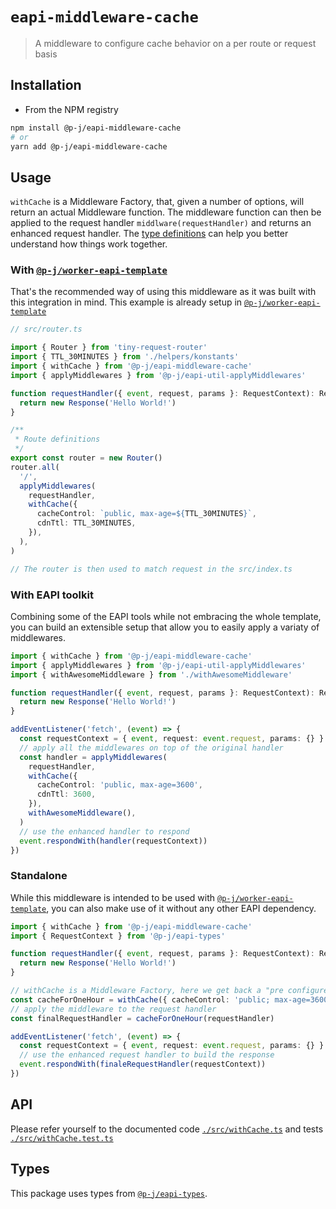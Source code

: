 # `eapi-middleware-cache`

> A middleware to configure cache behavior on a per route or request basis

## Installation

- From the NPM registry

```sh
npm install @p-j/eapi-middleware-cache
# or
yarn add @p-j/eapi-middleware-cache
```

## Usage

`withCache` is a Middleware Factory, that, given a number of options, will return an actual Middleware function.
The middleware function can then be applied to the request handler `middlware(requestHandler)` and returns an enhanced request handler.
The [type definitions](https://github.com/p-j/eapi/blob/main/packages/eapi-types/index.d.ts) can help you better understand how things work together.

### With [`@p-j/worker-eapi-template`](https://github.com/p-j/worker-eapi-template)

That's the recommended way of using this middleware as it was built with this integration in mind.
This example is already setup in [`@p-j/worker-eapi-template`](https://github.com/p-j/worker-eapi-template)

```ts
// src/router.ts

import { Router } from 'tiny-request-router'
import { TTL_30MINUTES } from './helpers/konstants'
import { withCache } from '@p-j/eapi-middleware-cache'
import { applyMiddlewares } from '@p-j/eapi-util-applyMiddlewares'

function requestHandler({ event, request, params }: RequestContext): Response {
  return new Response('Hello World!')
}

/**
 * Route definitions
 */
export const router = new Router()
router.all(
  '/',
  applyMiddlewares(
    requestHandler,
    withCache({
      cacheControl: `public, max-age=${TTL_30MINUTES}`,
      cdnTtl: TTL_30MINUTES,
    }),
  ),
)

// The router is then used to match request in the src/index.ts
```

### With EAPI toolkit

Combining some of the EAPI tools while not embracing the whole template, you can build an extensible setup that allow you to easily apply a variaty of middlewares.

```ts
import { withCache } from '@p-j/eapi-middleware-cache'
import { applyMiddlewares } from '@p-j/eapi-util-applyMiddlewares'
import { withAwesomeMiddleware } from './withAwesomeMiddleware'

function requestHandler({ event, request, params }: RequestContext): Response {
  return new Response('Hello World!')
}

addEventListener('fetch', (event) => {
  const requestContext = { event, request: event.request, params: {} }
  // apply all the middlewares on top of the original handler
  const handler = applyMiddlewares(
    requestHandler,
    withCache({
      cacheControl: 'public, max-age=3600',
      cdnTtl: 3600,
    }),
    withAwesomeMiddleware(),
  )
  // use the enhanced handler to respond
  event.respondWith(handler(requestContext))
})
```

### Standalone

While this middleware is intended to be used with [`@p-j/worker-eapi-template`](https://github.com/p-j/worker-eapi-template), you can also make use of it without any other EAPI dependency.

```ts
import { withCache } from '@p-j/eapi-middleware-cache'
import { RequestContext } from '@p-j/eapi-types'

function requestHandler({ event, request, params }: RequestContext): Response {
  return new Response('Hello World!')
}

// withCache is a Middleware Factory, here we get back a "pre configured" middleware
const cacheForOneHour = withCache({ cacheControl: 'public; max-age=3600' })
// apply the middleware to the request handler
const finalRequestHandler = cacheForOneHour(requestHandler)

addEventListener('fetch', (event) => {
  const requestContext = { event, request: event.request, params: {} }
  // use the enhanced request handler to build the response
  event.respondWith(finaleRequestHandler(requestContext))
})
```

## API

Please refer yourself to the documented code [`./src/withCache.ts`](./src/withCache.ts) and tests [`./src/withCache.test.ts`](./src/withCache.test.ts)

## Types

This package uses types from [`@p-j/eapi-types`](../eapy-types).
